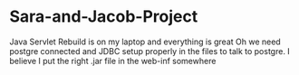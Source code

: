 # Sara-and-Jacob-Project

Java Servlet Rebuild is on my laptop and everything is great
Oh we need postgre connected and JDBC setup properly in the files to talk to postgre. I believe I put the right .jar file in the web-inf somewhere
